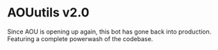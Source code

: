 # AOUutils v2.0
Since AOU is opening up again, this bot has gone back into production. Featuring a complete powerwash of the codebase.